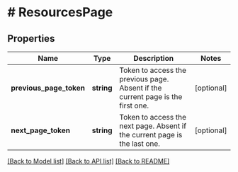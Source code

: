 # # ResourcesPage

## Properties

Name | Type | Description | Notes
------------ | ------------- | ------------- | -------------
**previous_page_token** | **string** | Token to access the previous page. Absent if the current page is the first one. | [optional]
**next_page_token** | **string** | Token to access the next page. Absent if the current page is the last one. | [optional]

[[Back to Model list]](../../README.md#models) [[Back to API list]](../../README.md#endpoints) [[Back to README]](../../README.md)
